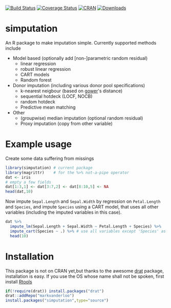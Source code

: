 
[![Build Status](https://travis-ci.org/markvanderloo/simputation.svg?branch=master)](https://travis-ci.org/markvanderloo/simputation)
[![Coverage Status](https://coveralls.io/repos/github/markvanderloo/simputation/badge.svg)](https://coveralls.io/github/markvanderloo/simputation )
[![CRAN](http://www.r-pkg.org/badges/version/simputation)](http://cran.r-project.org/web/package=simputation)
[![Downloads](http://cranlogs.r-pkg.org/badges/simputation)](http://cran.r-project.org/package=simputation) 
# simputation
An R package to make imputation simple. Currently supported methods include

- Model based (optionally add [non-]parametric random residual)
    - linear regression 
    - robust linear regression
    - CART models
    - Random forest
- Donor imputation (including various donor pool specifications)
  - k-nearest neigbour (based on [gower](https://cran.r-project.org/package=gower)'s distance)
  - sequential hotdeck (LOCF, NOCB)
  - random hotdeck
  - Predictive mean matching
- Other
  - (groupwise) median imputation (optional random residual)
  - Proxy imputation (copy from other variable) 


# Example usage

Create some data suffering from missings
```r
library(simputation) # current package
library(magrittr)    # for the %>% not-a-pipe operator
dat <- iris
# empty a few fields
dat[1:3,1] <- dat[3:7,2] <- dat[8:10,5] <- NA
head(dat,10)
```
Now impute `Sepal.Length` and `Sepal.Width` by regression on `Petal.Length` and `Species`, and impute `Species` using a CART model, that uses all other variables (including the imputed variables in this case).
```r
dat %>% 
  impute_lm(Sepal.Length + Sepal.Width ~ Petal.Length + Species) %>%
  impute_cart(Species ~ .) %>% # use all variables except 'Species' as predictor
  head(10)
```

# Installation

This package is not on CRAN yet,but thanks to the awesome [drat](http://cran.r-project.org/package=drat) package, installation is easy. If you use the OS whose name shall not be spoken, first install [Rtools](https://cran.r-project.org/bin/windows/Rtools/)
```r
if(!require(drat)) install.packages("drat")
drat::addRepo("markvanderloo")
install.packages("simputation",type="source")
```

